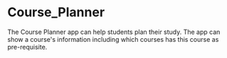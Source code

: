 # Course_Planner
The Course Planner app can help students plan their study. The app can show a course's information including which courses has this course as pre-requisite.
